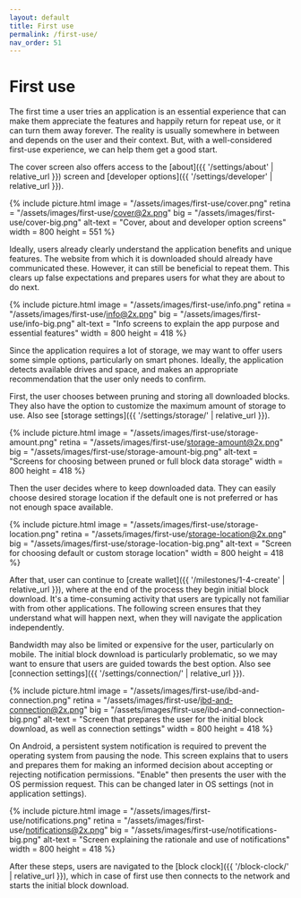 ```yaml
---
layout: default
title: First use
permalink: /first-use/
nav_order: 51
---
```


# First use

The first time a user tries an application is an essential experience that can make them appreciate the features and happily return for repeat use, or it can turn them away forever. The reality is usually somewhere in between and depends on the user and their context. But, with a well-considered first-use experience, we can help them get a good start.

The cover screen also offers access to the [about]({{ '/settings/about' | relative_url }}) screen and [developer options]({{ '/settings/developer' | relative_url }}).

{% include picture.html
	image = "/assets/images/first-use/cover.png"
	retina = "/assets/images/first-use/cover@2x.png"
	big = "/assets/images/first-use/cover-big.png"
	alt-text = "Cover, about and developer option screens"
	width = 800
	height = 551
%}

Ideally, users already clearly understand the application benefits and unique features. The website from which it is downloaded should already have communicated these. However, it can still be beneficial to repeat them. This clears up false expectations and prepares users for what they are about to do next. 

{% include picture.html
	image = "/assets/images/first-use/info.png"
	retina = "/assets/images/first-use/info@2x.png"
	big = "/assets/images/first-use/info-big.png"
	alt-text = "Info screens to explain the app purpose and essential features"
	width = 800
	height = 418
%}

Since the application requires a lot of storage, we may want to offer users some simple options, particularly on smart phones. Ideally, the application detects available drives and space, and makes an appropriate recommendation that the user only needs to confirm.

First, the user chooses between pruning and storing all downloaded blocks. They also have the option to customize the maximum amount of storage to use. Also see [storage settings]({{ '/settings/storage/' | relative_url }}).

{% include picture.html
	image = "/assets/images/first-use/storage-amount.png"
	retina = "/assets/images/first-use/storage-amount@2x.png"
	big = "/assets/images/first-use/storage-amount-big.png"
	alt-text = "Screens for choosing between pruned or full block data storage"
	width = 800
	height = 418
%}

Then the user decides where to keep downloaded data. They can easily choose desired storage location if the default one is not preferred or has not enough space available. 

{% include picture.html
	image = "/assets/images/first-use/storage-location.png"
	retina = "/assets/images/first-use/storage-location@2x.png"
	big = "/assets/images/first-use/storage-location-big.png"
	alt-text = "Screen for choosing default or custom storage location"
	width = 800
	height = 418
%}

After that, user can continue to [create wallet]({{ '/milestones/1-4-create' | relative_url }}), where at the end of the process they begin initial block download. It's a time-consuming activity that users are typically not familiar with from other applications. The following screen ensures that they understand what will happen next, when they will navigate the application independently.

Bandwidth may also be limited or expensive for the user, particularly on mobile. The initial block download is particularly problematic, so we may want to ensure that users are guided towards the best option. Also see [connection settings]({{ '/settings/connection/' | relative_url }}).

{% include picture.html
	image = "/assets/images/first-use/ibd-and-connection.png"
	retina = "/assets/images/first-use/ibd-and-connection@2x.png"
	big = "/assets/images/first-use/ibd-and-connection-big.png"
	alt-text = "Screen that prepares the user for the initial block download, as well as connection settings"
	width = 800
	height = 418
%}

On Android, a persistent system notification is required to prevent the operating system from pausing the node. This screen explains that to users and prepares them for making an informed decision about accepting or rejecting notification permissions. "Enable" then presents the user with the OS permission request. This can be changed later in OS settings (not in application settings).

{% include picture.html
	image = "/assets/images/first-use/notifications.png"
	retina = "/assets/images/first-use/notifications@2x.png"
	big = "/assets/images/first-use/notifications-big.png"
	alt-text = "Screen explaining the rationale and use of notifications"
	width = 800
	height = 418
%}

After these steps, users are navigated to the [block clock]({{ '/block-clock/' | relative_url }}), which in case of first use then connects to the network and starts the initial block download.